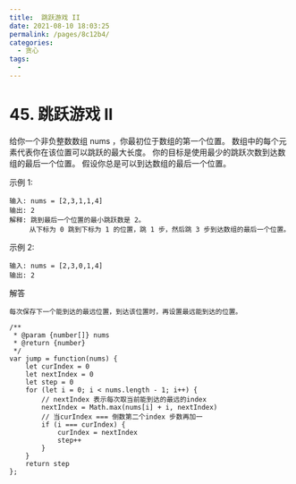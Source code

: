 ```yaml
---
title:  跳跃游戏 II
date: 2021-08-10 18:03:25
permalink: /pages/8c12b4/
categories:
  - 贪心
tags:
  - 
---
```


# 45. 跳跃游戏 II
给你一个非负整数数组 nums ，你最初位于数组的第一个位置。
数组中的每个元素代表你在该位置可以跳跃的最大长度。
你的目标是使用最少的跳跃次数到达数组的最后一个位置。
假设你总是可以到达数组的最后一个位置。
    
示例 1:

    输入: nums = [2,3,1,1,4]
    输出: 2
    解释: 跳到最后一个位置的最小跳跃数是 2。
         从下标为 0 跳到下标为 1 的位置，跳 1 步，然后跳 3 步到达数组的最后一个位置。

示例 2:
    
    输入: nums = [2,3,0,1,4]
    输出: 2

解答

    每次保存下一个能到达的最远位置，到达该位置时，再设置最远能到达的位置。

    /**
     * @param {number[]} nums
     * @return {number}
     */
    var jump = function(nums) {
        let curIndex = 0
        let nextIndex = 0
        let step = 0
        for (let i = 0; i < nums.length - 1; i++) {
            // nextIndex 表示每次取当前能到达的最远的index
            nextIndex = Math.max(nums[i] + i, nextIndex)
            // 当curIndex === 倒数第二个index 步数再加一
            if (i === curIndex) {
                curIndex = nextIndex
                step++
            }
        }
        return step
    };


